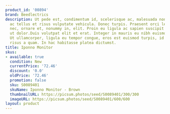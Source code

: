 ```yaml
---
product_id: '00894'
brand: Beedlectrics
description: Ut pede est, condimentum id, scelerisque ac, malesuada non, quam. Duis
  ac tellus et risus vulputate vehicula. Donec turpis. Praesent orci leo, bibendum
  nec, ornare et, nonummy in, elit. Proin eu ligula ac sapien suscipit blandit. Donec
  ut dolor.Duis volutpat elit et erat. Integer in mauris eu nibh euismod gravida.
  Ut ullamcorper, ligula eu tempor congue, eros est euismod turpis, id tincidunt sapien
  risus a quam. In hac habitasse platea dictumst.
title: Iponno Monitor
skus:
- available: true
  condition: New
  currentPrice: '72.46'
  discount: '0.0'
  oldPrice: '72.46'
  promotion: false
  sku: S0089401
  skuName: Iponno Monitor - Brown
  thumbnailURL: https://picsum.photos/seed/S0089401/300/300
  imageURL: https://picsum.photos/seed/S0089401/600/600
layout: product
---
```

